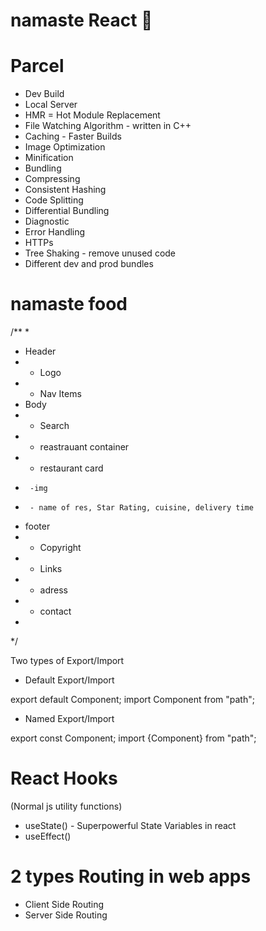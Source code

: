 # namaste React 🚀

# Parcel
- Dev Build
- Local Server
- HMR = Hot Module Replacement
- File Watching Algorithm - written in C++
- Caching - Faster Builds 
- Image Optimization
- Minification 
- Bundling
- Compressing
- Consistent Hashing
- Code Splitting
- Differential Bundling
- Diagnostic
- Error Handling
- HTTPs
- Tree Shaking - remove unused code
- Different dev and prod bundles

# namaste food

/**
 * 
 * Header
 * - Logo
 * - Nav Items
 * Body
 * - Search
 * - reastrauant container
 *  - restaurant card
 *      -img
 *      - name of res, Star Rating, cuisine, delivery time
 * footer
 * - Copyright
 * - Links
 * - adress
 * - contact 
 * 
 */

 Two types of Export/Import

 - Default Export/Import

 export default Component;
 import Component from "path";

 - Named Export/Import

 export const Component;
 import {Component} from "path";

 # React Hooks
 (Normal js utility functions)
 - useState() - Superpowerful State Variables in react
 - useEffect()

# 2 types Routing in web apps
 - Client Side Routing
 - Server Side Routing



